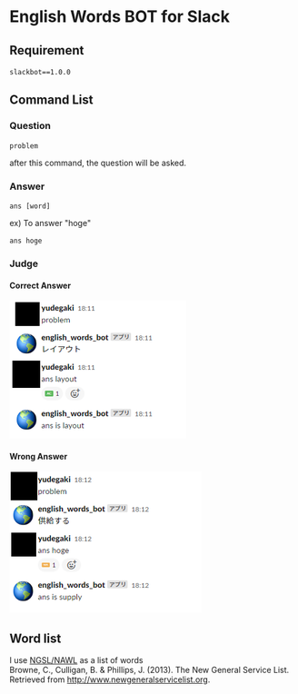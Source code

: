 # English Words BOT for Slack

## Requirement
```
slackbot==1.0.0
```


## Command List
### Question
```
problem
```
after this command, the question will be asked. 

### Answer
```
ans [word]
```
ex) To answer "hoge"
```
ans hoge
```

### Judge

#### Correct Answer
![AC](./img/ac.png)

#### Wrong Answer
![WA](./img/wa.png)





## Word list

I use [NGSL/NAWL](http://www.newgeneralservicelist.org/new-ngsl-japanese-defs) as a list of words  
Browne, C., Culligan, B. & Phillips, J. (2013). The New General Service List. Retrieved from    http://www.newgeneralservicelist.org.  


